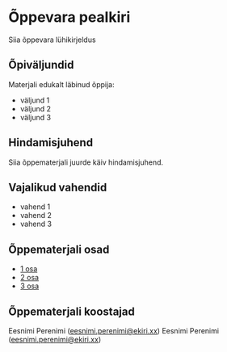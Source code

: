 # Õppevara pealkiri
Siia õppevara lühikirjeldus

## Õpiväljundid
Materjali edukalt läbinud õppija:
* väljund 1
* väljund 2
* väljund 3

## Hindamisjuhend

Siia õppematerjali juurde käiv hindamisjuhend.

## Vajalikud vahendid
* vahend 1
* vahend 2
* vahend 3

## Õppematerjali osad
* [1 osa](materjalid/1_osa.md)
* [2 osa](materjalid/2_osa.md)
* [3 osa](materjalid/3_osa.md)

## Õppematerjali koostajad

Eesnimi Perenimi (eesnimi.perenimi@ekiri.xx)
Eesnimi Perenimi (eesnimi.perenimi@ekiri.xx)